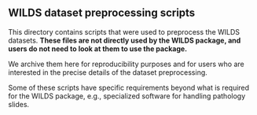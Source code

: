 ## WILDS dataset preprocessing scripts

This directory contains scripts that were used to preprocess the WILDS datasets.
**These files are not directly used by the WILDS package, and users do not need to look at them to use the package.**

We archive them here for reproducibility purposes and for users who are interested in the precise details of the dataset preprocessing.

Some of these scripts have specific requirements beyond what is required for the WILDS package, e.g., specialized software for handling pathology slides.
